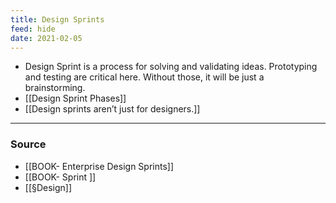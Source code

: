 ```yaml
---
title: Design Sprints
feed: hide
date: 2021-02-05
---
```


- Design Sprint is a process for solving and validating ideas. Prototyping and testing are critical here. Without those, it will be just a brainstorming. 
- [[Design Sprint Phases]]
- [[Design sprints aren’t just for designers.]] 

--- 

### Source
- [[BOOK- Enterprise Design Sprints]]
- [[BOOK- Sprint ]]
- [[§Design]]